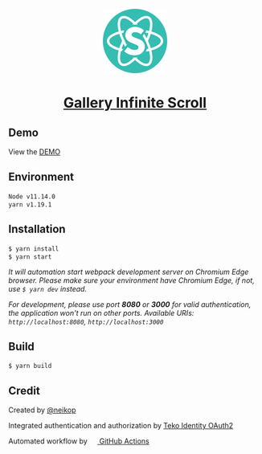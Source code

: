 <!-- Logo -->
<p align="center">
  <a href="http://13.70.5.244:2989">
    <img height="128" width="128" src="https://github.com/Semantic-Org/Semantic-UI-React/raw/master/docs/public/logo.png">
  </a>
</p>

<!-- Name -->
<h1 align="center">
  <a href="http://13.70.5.244:2989">Gallery Infinite Scroll</a>
</h1>

## Demo

View the [DEMO](http://13.70.5.244:2989)

## Environment

```
Node v11.14.0
yarn v1.19.1
```

## Installation

```
$ yarn install
$ yarn start
```

_It will automation start webpack development server on Chromium Edge browser.
Please make sure your environment have Chromium Edge, if not, use `$ yarn dev` instead._

_For development, please use port **8080** or **3000** for valid authentication, the application won't run on other ports.
Available URIs: `http://localhost:8080`, `http://localhost:3000`_

## Build

```
$ yarn build
```

## Credit

Created by [@neikop][1]

Integrated authentication and authorization by [Teko Identity OAuth2][2]

Automated workflow by <a href="https://github.com/features/actions"><img height="14" width="16" src="https://github.githubassets.com/favicons/favicon.svg" /> GitHub Actions</a>

[1]: https://github.com/neikop
[2]: https://www.npmjs.com/package/teko-oauth2
